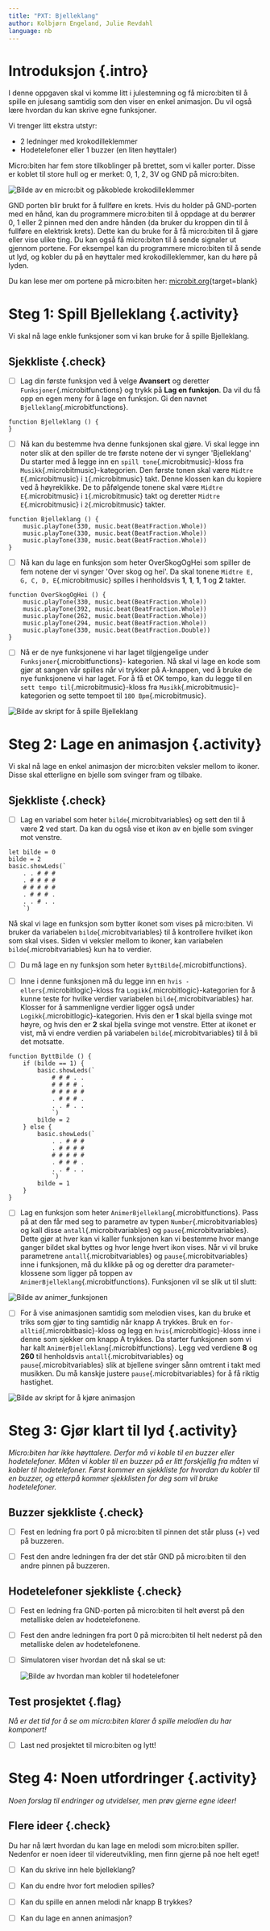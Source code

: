 ```yaml
---
title: "PXT: Bjelleklang"
author: Kolbjørn Engeland, Julie Revdahl
language: nb
---
```



# Introduksjon {.intro}

I denne oppgaven skal vi komme litt i julestemning og få micro:biten til å
spille en julesang samtidig som den viser en enkel animasjon. Du vil også lære
hvordan du kan skrive egne funksjoner.

Vi trenger litt ekstra utstyr:
- 2 ledninger med krokodilleklemmer
- Hodetelefoner eller 1 buzzer (en liten høyttaler)

Micro:biten har fem store tilkoblinger på brettet, som vi kaller porter. Disse
er koblet til store hull og er merket: 0, 1, 2, 3V og GND på micro:biten.

![Bilde av en micro:bit og påkoblede krokodilleklemmer](kontakt.png)

GND porten blir brukt for å fullføre en krets. Hvis du holder på GND-porten med
en hånd, kan du programmere micro:biten til å oppdage at du berører 0, 1 eller
2 pinnen med den andre hånden (da bruker du kroppen din til å fullføre en
elektrisk krets). Dette kan du bruke for å få micro:biten til å gjøre eller
vise ulike ting. Du kan også få micro:biten til å sende signaler ut gjennom
portene. For eksempel kan du programmere micro:biten til å sende ut lyd, og
kobler du på en høyttaler med krokodilleklemmer, kan du høre på lyden.

Du kan lese mer om portene på micro:biten her:
[microbit.org](https://microbit.org/no/guide/hardware/pins/){target=blank}


# Steg 1: Spill Bjelleklang {.activity}

Vi skal nå lage enkle funksjoner som vi kan bruke for å spille Bjelleklang.

## Sjekkliste {.check}

- [ ] Lag din første funksjon ved å velge __Avansert__ og deretter
`Funksjoner`{.microbitfunctions} og trykk på __Lag en funksjon__. Da vil du få
opp en egen meny for å lage en funksjon. Gi den navnet `Bjelleklang`{.microbitfunctions}.

```microbit
function Bjelleklang () {
}
```

- [ ] Nå kan du bestemme hva denne funksjonen skal gjøre. Vi skal legge inn
noter slik at den spiller de tre første notene der vi synger 'Bjelleklang'
Du starter med å legge inn en `spill tone`{.microbitmusic}-kloss fra
`Musikk`{.microbitmusic}-kategorien. Den første tonen skal være
`Midtre E`{.microbitmusic} i `1`{.microbitmusic} takt. Denne klossen kan du
kopiere ved å høyreklikke. De to påfølgende tonene skal være `Midtre E`{.microbitmusic}
i `1`{.microbitmusic} takt og deretter `Midtre E`{.microbitmusic} i `2`{.microbitmusic}
takter.

```microbit
function Bjelleklang () {
    music.playTone(330, music.beat(BeatFraction.Whole))
    music.playTone(330, music.beat(BeatFraction.Whole))
    music.playTone(330, music.beat(BeatFraction.Whole))
}
```

- [ ] Nå kan du lage en funksjon som heter OverSkogOgHei som spiller de fem
notene der vi synger 'Over skog og hei'. Da skal tonene `Midtre E, G, C, D, E`{.microbitmusic}
spilles i henholdsvis __1__, __1__, __1__, __1__ og __2__ takter.

```microbit
function OverSkogOgHei () {
    music.playTone(330, music.beat(BeatFraction.Whole))
    music.playTone(392, music.beat(BeatFraction.Whole))
    music.playTone(262, music.beat(BeatFraction.Whole))
    music.playTone(294, music.beat(BeatFraction.Whole))
    music.playTone(330, music.beat(BeatFraction.Double))
}
```

- [ ] Nå er de nye funksjonene vi har laget tilgjengelige under `Funksjoner`{.microbitfunctions}-
kategorien. Nå skal vi lage en kode som gjør at sangen vår spilles når vi
trykker på A-knappen, ved å bruke de nye funksjonene vi har laget. For å få et
OK tempo, kan du legge til en `sett tempo til`{.microbitmusic}-kloss fra `Musikk`{.microbitmusic}-kategorien
og sette tempoet til `180 Bpm`{.microbitmusic}.

![Bilde av skript for å spille Bjelleklang](spill_bjelleklang.png)


# Steg 2: Lage en animasjon {.activity}

Vi skal nå lage en enkel animasjon der micro:biten veksler mellom to ikoner.
Disse skal etterligne en bjelle som svinger fram og tilbake.

## Sjekkliste {.check}

- [ ] Lag en variabel som heter `bilde`{.microbitvariables} og sett den til å
være __2__ ved start. Da kan du også vise et ikon av en bjelle som svinger mot
venstre.

```microbit
let bilde = 0
bilde = 2
basic.showLeds(`
    . . # # #
    . # # # #
    # # # # #
    . # # # .
    . . # . .
    `)
```

Nå skal vi lage en funksjon som bytter ikonet som vises på micro:biten. Vi
bruker da variabelen `bilde`{.microbitvariables} til å kontrollere hvilket ikon
som skal vises. Siden vi veksler mellom to ikoner, kan variabelen `bilde`{.microbitvariables}
kun ha to verdier.

- [ ] Du må lage en ny funksjon som heter `ByttBilde`{.microbitfunctions}.

- [ ] Inne i denne funksjonen må du legge inn en `hvis - ellers`{.microbitlogic}-kloss
fra `Logikk`{.microbitlogic}-kategorien for å kunne teste for hvilke verdier
variabelen `bilde`{.microbitvariables} har. Klosser for å sammenligne verdier
ligger også under `Logikk`{.microbitlogic}-kategorien. Hvis den er __1__ skal
bjella svinge mot høyre, og hvis den er __2__ skal bjella svinge mot venstre.
Etter at ikonet er vist, må vi endre verdien på variabelen `bilde`{.microbitvariables}
til å bli det motsatte.

```microbit
function ByttBilde () {
    if (bilde == 1) {
        basic.showLeds(`
            # # # . .
            # # # # .
            # # # # #
            . # # # .
            . . # . .
            `)
        bilde = 2
    } else {
        basic.showLeds(`
            . . # # #
            . # # # #
            # # # # #
            . # # # .
            . . # . .
            `)
        bilde = 1
    }
}
```

- [ ] Lag en funksjon som heter `AnimerBjelleklang`{.microbitfunctions}. Pass på
at den får med seg to parametre av typen `Number`{.microbitvariables} og kall
disse `antall`{.microbitvariables} og `pause`{.microbitvariables}. Dette gjør at
hver kan vi kaller funksjonen kan vi bestemme hvor mange ganger bildet skal
byttes og hvor lenge hvert ikon vises. Når vi vil bruke parametrene `antall`{.microbitvariables}
og `pause`{.microbitvariables} inne i funksjonen, må du klikke på og
og deretter dra parameter-klossene som ligger på toppen av `AnimerBjelleklang`{.microbitfunctions}.
Funksjonen vil se slik ut til slutt:

![Bilde av animer_funksjonen](animer_funksjon.png)

- [ ] For å vise animasjonen samtidig som melodien vises, kan du bruke et
triks som gjør to ting samtidig når knapp A trykkes. Bruk en `for-alltid`{.microbitbasic}-kloss
og legg en `hvis`{.microbitlogic}-kloss inne i denne som sjekker om knapp A
trykkes. Da starter funksjonen som vi har kalt `AnimerBjelleklang`{.microbitfunctions}.
Legg ved verdiene __8__ og __260__ til henholdsvis `antall`{.microbitvariables}
og `pause`{.microbitvariables} slik at bjellene svinger sånn omtrent i takt med
musikken. Du må kanskje justere `pause`{.microbitvariables} for å få riktig
hastighet.

![Bilde av skript for å kjøre animasjon](kjor_animasjon.png)


# Steg 3: Gjør klart til lyd {.activity}

*Micro:biten har ikke høyttalere. Derfor må vi koble til en buzzer eller
hodetelefoner. Måten vi kobler til en buzzer på er litt forskjellig fra måten
vi kobler til hodetelefoner. Først kommer en sjekkliste for hvordan du kobler
til en buzzer, og etterpå kommer sjekklisten for deg som vil bruke hodetelefoner.*

## Buzzer sjekkliste {.check}

- [ ] Fest en ledning fra port 0 på micro:biten til pinnen det står pluss
(+) ved på buzzeren.

- [ ] Fest den andre ledningen fra der det står GND på micro:biten til den
andre pinnen på buzzeren.

## Hodetelefoner sjekkliste {.check}

- [ ] Fest en ledning fra GND-porten på micro:biten til helt øverst på den
metalliske delen av hodetelefonene.

- [ ] Fest den andre ledningen fra port 0 på micro:biten til helt nederst på
den metalliske delen av hodetelefonene.

- [ ] Simulatoren viser hvordan det nå skal se ut:

	![Bilde av hvordan man kobler til hodetelefoner](tilkobling_lyd.png)

## Test prosjektet {.flag}

*Nå er det tid for å se om micro:biten klarer å spille melodien du har
komponert!*

- [ ] Last ned prosjektet til micro:biten og lytt!


# Steg 4: Noen utfordringer {.activity}

*Noen forslag til endringer og utvidelser, men prøv gjerne egne ideer!*

## Flere ideer {.check}

Du har nå lært hvordan du kan lage en melodi som micro:biten spiller. Nedenfor
er noen ideer til videreutvikling, men finn gjerne på noe helt eget!

- [ ] Kan du skrive inn hele bjelleklang?

- [ ] Kan du endre hvor fort melodien spilles?

- [ ] Kan du spille en annen melodi når knapp B trykkes?

- [ ] Kan du lage en annen animasjon?
